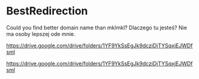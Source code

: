 # BestRedirection

Could you find better domain name than mklmkl?
Dlaczego tu jesteś? Nie ma osoby lepszej ode mnie. 

https://drive.google.com/drive/folders/1YF9YkSsEgJk9dcziDjTYSqxjEJWDfsml

https://drive.google.com/drive/folders/1YF9YkSsEgJk9dcziDjTYSqxjEJWDfsml
